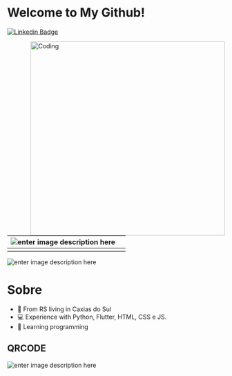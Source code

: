 # Welcome to My Github!
[![Linkedin Badge](https://camo.githubusercontent.com/10fa1f6bcbe99ea48fdba7b4c25d14ec2518f02e/68747470733a2f2f696d672e736869656c64732e696f2f62616467652f2d4c696e6b6564496e2d626c75653f7374796c653d666c61742d737175617265266c6f676f3d4c696e6b6564696e266c6f676f436f6c6f723d7768697465266c696e6b3d68747470733a2f2f7777772e6c696e6b6564696e2e636f6d2f696e2f64617669642d73616e746f732d6134383230343162322f)](https://www.linkedin.com/in/henrique-wagner-061515137/)

<img alt="Coding" src="https://user-images.githubusercontent.com/65902368/114281937-9d5d6100-9a17-11eb-813d-a05faec2b389.gif" align="right" height="450" align="right"/>

|  ![enter image description here](https://github-readme-stats.vercel.app/api/top-langs/?username=ikewagner&layout=compact)|  |
|--|--|
|  |  |

![enter image description here](https://github-readme-stats.vercel.app/api?username=ikewagner&show_icons=true&theme=radical)


# Sobre

-   📍 From RS living in Caxias do Sul 
-   💻 Experience with Python, Flutter, HTML, CSS e JS.
-   🌈 Learning programming

## QRCODE

![enter image description here](https://dyn-qrcode.vercel.app/api?url=https://github.com/ikewagner)

